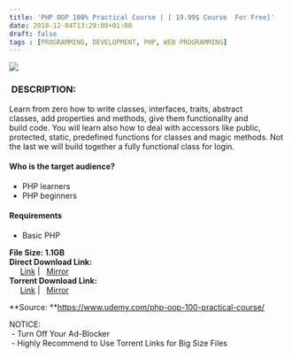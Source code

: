 ```yaml
---
title: 'PHP OOP 100% Practical Course | [ 19.99$ Course  For Free]'
date: 2018-12-04T13:29:00+01:00
draft: false
tags : [PROGRAMMING, DEVELOPMENT, PHP, WEB PROGRAMMING]
---
```


  
  
  

[![](https://3.bp.blogspot.com/-FyDiQFzde2w/XAZxM1X3CLI/AAAAAAAAAd4/bmykHmoEnZEUgUir-_Ivp2OZ4xtlIkJVQCLcBGAs/s640/PHP-OOP-100-Practical-Course.jpg)](https://3.bp.blogspot.com/-FyDiQFzde2w/XAZxM1X3CLI/AAAAAAAAAd4/bmykHmoEnZEUgUir-_Ivp2OZ4xtlIkJVQCLcBGAs/s1600/PHP-OOP-100-Practical-Course.jpg)

###  DESCRIPTION:

  
Learn from zero how to write classes, interfaces, traits, abstract classes, add properties and methods, give them functionality and build code. You will learn also how to deal with accessors like public, protected, static, predefined functions for classes and magic methods. Not the last we will build together a fully functional class for login.  

#### Who is the target audience?

*   PHP learners
*   PHP beginners

#### Requirements

*   Basic PHP

**File Size: 1.1GB**  
**Direct Download Link:**  
     [Link](http://turboagram.com/18521555/php-oop-100-link1) |   [Mirror](http://turboagram.com/18521555/php-oop-100-link2)  
**Torrent Download Link:**  
     [Link](http://turboagram.com/18521555/php-oop-100-torrent1) |   [Mirror](http://turboagram.com/18521555/php-oop-100-torrent2)  
  
**Source: **https://www.udemy.com/php-oop-100-practical-course/  
  
NOTICE:  
 - Turn Off Your Ad-Blocker  
 - Highly Recommend to Use Torrent Links for Big Size Files